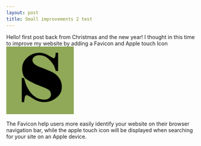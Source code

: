 ```yaml
---
layout: post
title: Small improvements 2 test
---
```

Hello! first post back from Christmas and the new year! 
I thought in this time to improve my website by adding a Favicon and Apple touch Icon 
<img src="/public/apple-touch-icon-144-precomposed.png">

The Favicon help users more easily identify your website on their browser navigation bar, while the apple touch icon will be displayed when searching for your site on an Apple device.

